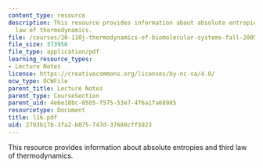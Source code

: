 ```yaml
---
content_type: resource
description: This resource provides information about absolute entropies and third
  law of thermodynamics.
file: /courses/20-110j-thermodynamics-of-biomolecular-systems-fall-2005/2793b17b3fa2b075747d37680cff5923_l16.pdf
file_size: 373956
file_type: application/pdf
learning_resource_types:
- Lecture Notes
license: https://creativecommons.org/licenses/by-nc-sa/4.0/
ocw_type: OCWFile
parent_title: Lecture Notes
parent_type: CourseSection
parent_uid: 4e6e18bc-05b5-f575-53e7-4f6a1fa68985
resourcetype: Document
title: l16.pdf
uid: 2793b17b-3fa2-b075-747d-37680cff5923
---
```

This resource provides information about absolute entropies and third law of thermodynamics.